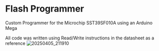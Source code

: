 # Flash Programmer

Custom Programmer for the Microchip SST39SF010A using an Arduino Mega

All code was written using Read/Write instructions in the datasheet as a reference
![20250405_211910](https://github.com/user-attachments/assets/9ce3e70d-e37e-4fa7-855d-9ab6d8442a5f)
